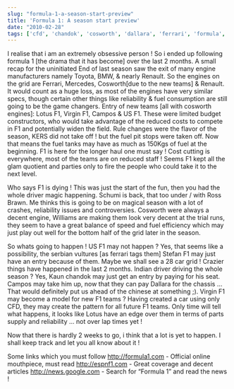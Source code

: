 ```yaml
---
slug: "formula-1-a-season-start-preview"
title: 'Formula 1: A season start preview'
date: "2010-02-28"
tags: ['cfd', 'chandok', 'cosworth', 'dallara', 'ferrari', 'formula', 'karun', 'lotus', 'renault', 'stefan', 'USf1', 'virgin', 'virginf1', 'vulture']
---
```

I realise that i am an extremely obsessive person ! So i ended up following formula 1 [the drama that it has become] over the last 2 months. A small recap for the uninitiated
End of last season saw the exit of many engine manufacturers namely Toyota, BMW, & nearly Renault. So the engines on the grid are Ferrari, Mercedes, Cosworth[due to the new teams] & Renault. It would count as a huge loss, as most of the engines have very similar specs, though certain other things like reliability & fuel consumption are still going to be the game changers.
	Entry of new teams [all with cosworth engines]: Lotus F1, Virgin F1, Campos & US F1. These were limited budget constructors, who would take advantage of the reduced costs to compete in F1 and potentially widen the field.
	Rule changes were the flavor of the season, KERS did not take off ! but the fuel pit stops were taken off. Now that means the fuel tanks may have as much as 150Kgs of fuel at the beginning. F1 is here for the longer haul one must say !
	Cost cutting is everywhere, most of the teams are on reduced staff ! Seems F1 kept all the glam quotient and parties only to fire the people who could take it to the next level.

Who says F1 is dying ! This was just the start of the fun, then you had the whole driver magic happening. Schumi is back, that too under / with Ross Brawn. Me thinks this is going to be on magical season with a lot of crashes, reliability issues and controversies. Cosworth were always a decent engine, Williams are making them look very decent at the trial runs, they seem to have a great balance of speed and fuel efficiency which may just play out well for the bottom half of the grid later in the season.

So whats going to happen !
US F1 may not happen ? Yes, that seems like a possibility, the serbian vultures [as ferrari tags them] Stefan F1 may just have an entry because of them. Maybe we shall see a 28 car grid ! Crazier things have happened in the last 2 months.
	Indian driver driving the whole season ? Yes, Kaun chandok may just get an entry by paying for his seat. Campos may take him up, now that they can pay Dallara for the chassis … That would definitely put us ahead of the chinese at something ;).
	Virgin F1 may become a model for new F1 teams ? Having created a car using only CFD, they may create the pattern for all future F1 teams. Only time will tell what happens, it looks like Lotus have an edge over them in terms of parts supply and reliability … not over lap times yet !

Now that there is hardly 2 weeks to go, i think that a lot is yet to happen. I shall keep track and let you all know about it !

Some links which you must follow
http://formula1.com - Official online mouthpiece, must read
	http://espnf1.com - Great coverage and decent articles
	http://news.google.com - Search for “Formula 1” and read the news !
